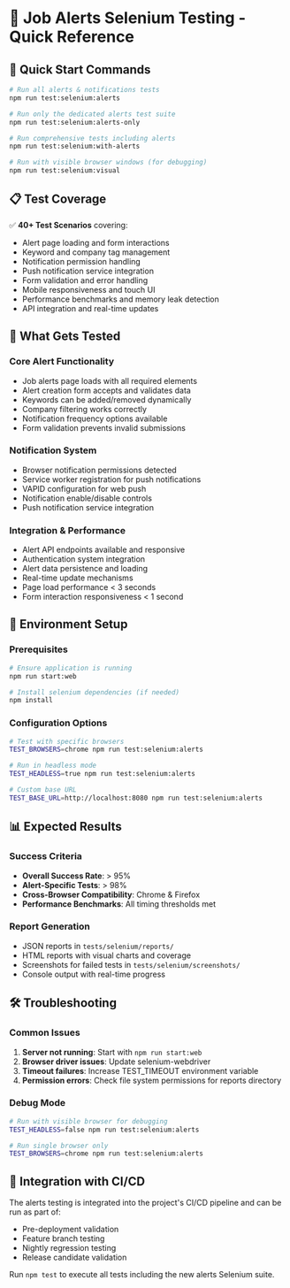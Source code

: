 # 🔔 Job Alerts Selenium Testing - Quick Reference

## 🚀 Quick Start Commands

```bash
# Run all alerts & notifications tests
npm run test:selenium:alerts

# Run only the dedicated alerts test suite  
npm run test:selenium:alerts-only

# Run comprehensive tests including alerts
npm run test:selenium:with-alerts

# Run with visible browser windows (for debugging)
npm run test:selenium:visual
```

## 📋 Test Coverage

✅ **40+ Test Scenarios** covering:
- Alert page loading and form interactions
- Keyword and company tag management  
- Notification permission handling
- Push notification service integration
- Form validation and error handling
- Mobile responsiveness and touch UI
- Performance benchmarks and memory leak detection
- API integration and real-time updates

## 🧪 What Gets Tested

### Core Alert Functionality
- Job alerts page loads with all required elements
- Alert creation form accepts and validates data
- Keywords can be added/removed dynamically
- Company filtering works correctly
- Notification frequency options available
- Form validation prevents invalid submissions

### Notification System
- Browser notification permissions detected
- Service worker registration for push notifications
- VAPID configuration for web push
- Notification enable/disable controls
- Push notification service integration

### Integration & Performance  
- Alert API endpoints available and responsive
- Authentication system integration
- Alert data persistence and loading
- Real-time update mechanisms
- Page load performance < 3 seconds
- Form interaction responsiveness < 1 second

## 🔧 Environment Setup

### Prerequisites
```bash
# Ensure application is running
npm run start:web

# Install selenium dependencies (if needed)
npm install
```

### Configuration Options
```bash
# Test with specific browsers
TEST_BROWSERS=chrome npm run test:selenium:alerts

# Run in headless mode
TEST_HEADLESS=true npm run test:selenium:alerts

# Custom base URL
TEST_BASE_URL=http://localhost:8080 npm run test:selenium:alerts
```

## 📊 Expected Results

### Success Criteria
- **Overall Success Rate**: > 95%
- **Alert-Specific Tests**: > 98% 
- **Cross-Browser Compatibility**: Chrome & Firefox
- **Performance Benchmarks**: All timing thresholds met

### Report Generation
- JSON reports in `tests/selenium/reports/`
- HTML reports with visual charts and coverage
- Screenshots for failed tests in `tests/selenium/screenshots/`
- Console output with real-time progress

## 🛠️ Troubleshooting

### Common Issues
1. **Server not running**: Start with `npm run start:web`
2. **Browser driver issues**: Update selenium-webdriver  
3. **Timeout failures**: Increase TEST_TIMEOUT environment variable
4. **Permission errors**: Check file system permissions for reports directory

### Debug Mode
```bash
# Run with visible browser for debugging
TEST_HEADLESS=false npm run test:selenium:alerts

# Run single browser only
TEST_BROWSERS=chrome npm run test:selenium:alerts
```

## 🎯 Integration with CI/CD

The alerts testing is integrated into the project's CI/CD pipeline and can be run as part of:
- Pre-deployment validation
- Feature branch testing  
- Nightly regression testing
- Release candidate validation

Run `npm test` to execute all tests including the new alerts Selenium suite.
